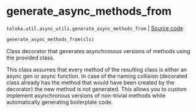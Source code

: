 # generate_async_methods_from
`toloka.util.async_utils.generate_async_methods_from` | [Source code](https://github.com/Toloka/toloka-kit/blob/v1.1.1/src/util/async_utils.py#L223)

```python
generate_async_methods_from(cls)
```

Class decorator that generates asynchronous versions of methods using the provided class.


This class assumes that every method of the resulting class is either an async gen or async function. In case of
the naming collision (decorated class already has the method that would have been created by the decorator)
the new method is not generated. This allows you to custom implement asynchronous versions of non-trivial methods
while automatically generating boilerplate code.

